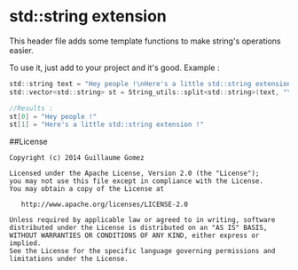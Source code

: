 std::string extension
======================

This header file adds some template functions to make string's operations easier.

To use it, just add to your project and it's good. Example :

```c
std::string text = "Hey people !\nHere's a little std::string extension !"
std::vector<std::string> st = String_utils::split<std::string>(text, "\n");

//Results :
st[0] = "Hey people !"
st[1] = "Here's a little std::string extension !"
```

##License

    Copyright (c) 2014 Guillaume Gomez

    Licensed under the Apache License, Version 2.0 (the "License");
    you may not use this file except in compliance with the License.
    You may obtain a copy of the License at

       http://www.apache.org/licenses/LICENSE-2.0

    Unless required by applicable law or agreed to in writing, software
    distributed under the License is distributed on an "AS IS" BASIS,
    WITHOUT WARRANTIES OR CONDITIONS OF ANY KIND, either express or implied.
    See the License for the specific language governing permissions and
    limitations under the License.
